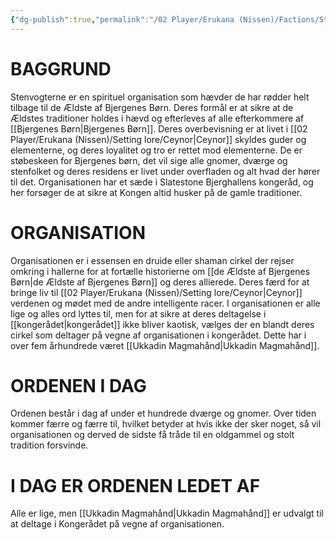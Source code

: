```yaml
---
{"dg-publish":true,"permalink":"/02 Player/Erukana (Nissen)/Factions/Stenvogterne/","tags":["faction","erukana"]}
---
```


# BAGGRUND

Stenvogterne er en spirituel organisation som hævder de har rødder helt tilbage til de Ældste af Bjergenes Børn. Deres formål er at sikre at de Ældstes traditioner holdes i hævd og efterleves af alle efterkommere af [[Bjergenes Børn\|Bjergenes Børn]].
Deres overbevisning er at livet i [[02 Player/Erukana (Nissen)/Setting lore/Ceynor\|Ceynor]] skyldes guder og elementerne, og deres loyalitet og tro er rettet mod elementerne. De er støbeskeen for Bjergenes børn, det vil sige alle gnomer, dværge og stenfolket og deres residens er livet under overfladen og alt hvad der hører til det. Organisationen har et sæde i Slatestone Bjerghallens kongeråd, og her forsøger de at sikre at Kongen altid husker på de gamle traditioner. 


# ORGANISATION
Organisationen er i essensen en druide eller shaman cirkel der rejser omkring i hallerne for at fortælle historierne om [[de Ældste af Bjergenes Børn\|de Ældste af Bjergenes Børn]] og deres allierede. Deres færd for at bringe liv til [[02 Player/Erukana (Nissen)/Setting lore/Ceynor\|Ceynor]] verdenen og mødet med de andre intelligente racer. I organisationen er alle lige og alles ord lyttes til, men for at sikre at deres deltagelse i [[kongerådet\|kongerådet]] ikke bliver kaotisk, vælges der en blandt deres cirkel som deltager på vegne af organisationen i kongerådet. Dette har i over fem århundrede været [[Ukkadin Magmahånd\|Ukkadin Magmahånd]].

# ORDENEN I DAG
Ordenen består i dag af under et hundrede dværge og gnomer. Over tiden kommer færre og færre til, hvilket betyder at hvis ikke der sker noget, så vil organisationen og derved de sidste få tråde til en oldgammel og stolt tradition forsvinde.

# I DAG ER ORDENEN LEDET AF
Alle er lige, men [[Ukkadin Magmahånd\|Ukkadin Magmahånd]] er udvalgt til at deltage i Kongerådet på vegne af organisationen.